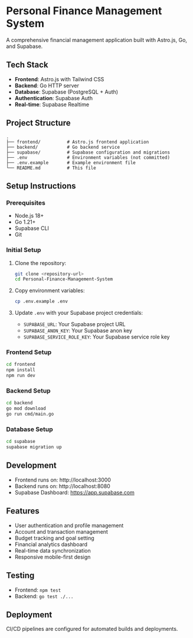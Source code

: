 # Personal Finance Management System

A comprehensive financial management application built with Astro.js, Go, and Supabase.

## Tech Stack

- **Frontend**: Astro.js with Tailwind CSS
- **Backend**: Go HTTP server
- **Database**: Supabase (PostgreSQL + Auth)
- **Authentication**: Supabase Auth
- **Real-time**: Supabase Realtime

## Project Structure

```
.
├── frontend/          # Astro.js frontend application
├── backend/           # Go backend service
├── supabase/          # Supabase configuration and migrations
├── .env               # Environment variables (not committed)
├── .env.example       # Example environment file
└── README.md          # This file
```

## Setup Instructions

### Prerequisites

- Node.js 18+ 
- Go 1.21+
- Supabase CLI
- Git

### Initial Setup

1. Clone the repository:
   ```bash
   git clone <repository-url>
   cd Personal-Finance-Management-System
   ```

2. Copy environment variables:
   ```bash
   cp .env.example .env
   ```

3. Update `.env` with your Supabase project credentials:
   - `SUPABASE_URL`: Your Supabase project URL
   - `SUPABASE_ANON_KEY`: Your Supabase anon key
   - `SUPABASE_SERVICE_ROLE_KEY`: Your Supabase service role key

### Frontend Setup

```bash
cd frontend
npm install
npm run dev
```

### Backend Setup

```bash
cd backend
go mod download
go run cmd/main.go
```

### Database Setup

```bash
cd supabase
supabase migration up
```

## Development

- Frontend runs on: http://localhost:3000
- Backend runs on: http://localhost:8080
- Supabase Dashboard: https://app.supabase.com

## Features

- User authentication and profile management
- Account and transaction management
- Budget tracking and goal setting
- Financial analytics dashboard
- Real-time data synchronization
- Responsive mobile-first design

## Testing

- Frontend: `npm test`
- Backend: `go test ./...`

## Deployment

CI/CD pipelines are configured for automated builds and deployments.